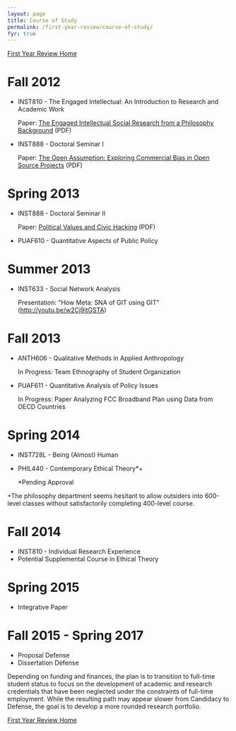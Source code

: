 ```yaml
---
layout: page
title: Course of Study
permalink: /first-year-review/course-of-study/
fyr: true
---
```

[First Year Review Home](/first-year-review/)

Fall 2012
===

 * INST810 - The Engaged Intellectual: An Introduction to Research and Academic Work 

	Paper: [The Engaged Intellectual Social Research from a Philosophy Background](/fyr/docs/INST800-Heidenblad-EngagedIntellectual.pdf) (PDF)

 * INST888 - Doctoral Seminar I

	Paper: [The Open Assumption: Exploring Commercial Bias in Open Source Projects](/fyr/docs/INST888-Heidenblad-Open_Assumption.pdf) (PDF)

Spring 2013
===

 * INST888 - Doctoral Seminar II
 
	Paper: [Political Values and Civic Hacking](/fyr/docs/INST888-Heidenblad-FinalPaper.pdf) (PDF)

 * PUAF610 - Quantitative Aspects of Public Policy

Summer 2013
===

 * INST633 - Social Network Analysis

	Presentation: "How Meta: SNA of GIT using GIT" (http://youtu.be/w2Cj9itGSTA)

Fall 2013
===
 * ANTH606 - Qualitative Methods in Applied Anthropology

	In Progress: Team Ethnography of Student Organization
 * PUAF611 -  Quantitative Analysis of Policy Issues

	In Progress: Paper Analyzing FCC Broadband Plan using Data from OECD Countries

Spring 2014
===

 * INST728L - Being (Almost) Human
 * PHIL440 - Contemporary Ethical Theory*+
 
	*Pending Approval 

+The philosophy department seems hesitant to allow outsiders into 600-level classes without 
satisfactorily completing 400-level course.

Fall 2014
===

 * INST810 - Individual Research Experience 
 * Potential Supplemental Course in Ethical Theory

Spring 2015
===

 * Integrative Paper

Fall 2015 - Spring 2017
===

 * Proposal Defense
 * Dissertation Defense
 
Depending on funding and finances, the plan is to transition to full-time student status to 
focus on the development of academic and research credentials that have been neglected under 
the constraints of full-time employment. While the resulting path may appear slower from 
Candidacy to Defense, the goal is to develop a more rounded research portfolio.

[First Year Review Home](/first-year-review/)
